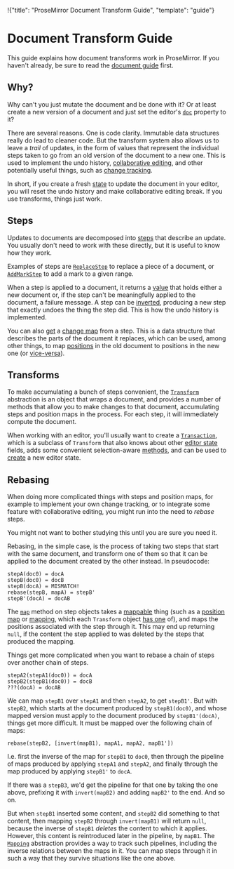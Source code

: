 !{"title": "ProseMirror Document Transform Guide",
  "template": "guide"}

# Document Transform Guide

This guide explains how document transforms work in ProseMirror. If
you haven't already, be sure to read the [document guide](./doc.html)
first.

## Why?

Why can't you just mutate the document and be done with it? Or at
least create a new version of a document and just set the editor's
[`doc`](##state.EditorState.doc) property to it?

There are several reasons. One is code clarity. Immutable data
structures really do lead to cleaner code. But the transform system
also allows us to leave a _trail_ of updates, in the form of values
that represent the individual steps taken to go from an old version of
the document to a new one. This is used to implement the undo history,
[collaborative editing](http://marijnhaverbeke.nl/blog/collaborative-editing.html),
and other potentially useful things, such as
[change tracking](../demo/track.html).

In short, if you create a fresh [state](##state.EditorState) to update
the document in your editor, you will reset the undo history and make
collaborative editing break. If you use transforms, things just work.

## Steps

Updates to documents are decomposed into [steps](##transform) that
describe an update. You usually don't need to work with these
directly, but it is useful to know how they work.

Examples of steps are [`ReplaceStep`](##transform.ReplaceStep) to
replace a piece of a document, or
[`AddMarkStep`](##transform.AddMarkStep) to add a mark to a given
range.

When a step is applied to a document, it returns a
[value](##transform.StepResult) that holds either a new document or,
if the step can't be meaningfully applied to the document, a failure
message. A step can be [inverted](##transform.Step.invert), producing
a new step that exactly undoes the thing the step did. This is how the
undo history is implemented.

You can also [get](##transform.Step.getMap) a
[change map](##transform.StepMap) from a step. This is a data
structure that describes the parts of the document it replaces, which
can be used, among other things, to map
[positions](./doc.html#indexing) in the old document to positions in
the new one (or [vice-versa](##transform.StepMap.invert)).

## Transforms

To make accumulating a bunch of steps convenient, the
[`Transform`](##transform.Transform) abstraction is an object that
wraps a document, and provides a number of methods that allow you to
make changes to that document, accumulating steps and position maps in
the process. For each step, it will immediately compute the document.

When working with an editor, you'll usually want to create a
[`Transaction`](##state.Transaction), which is a subclass of
`Transform` that also knows about other [editor
state](##state.EditorState) fields, adds some convenient
selection-aware [methods](##state.Transaction.replaceSelection),
and can be used to [create](##state.EditorState.apply) a new editor
state.

## Rebasing

When doing more complicated things with steps and position maps, for
example to implement your own change tracking, or to integrate some
feature with collaborative editing, you might run into the need to
_rebase_ steps.

You might not want to bother studying this until you are sure you need
it.

Rebasing, in the simple case, is the process of taking two steps that
start with the same document, and transform one of them so that it can
be applied to the document created by the other instead. In pseudocode:

    stepA(doc0) = docA
    stepB(doc0) = docB
    stepB(docA) = MISMATCH!
    rebase(stepB, mapA) = stepB'
    stepB'(docA) = docAB

The [`map`](##transform.Step.map) method on step objects takes a
[mappable](##transform.Mappable) thing (such as a
[position map](##transform.StepMap) or [mapping](##transform.Mapping),
which each `Transform` object [has one](##transform.Transform.mapping)
of), and maps the positions associated with the step through it. This
may end up returning `null`, if the content the step applied to was
deleted by the steps that produced the mapping.

Things get more complicated when you want to rebase a chain of steps
over another chain of steps.

    stepA2(stepA1(doc0)) = docA
    stepB2(stepB1(doc0)) = docB
    ???(docA) = docAB

We can map `stepB1` over `stepA1` and then `stepA2`, to get `stepB1'`.
But with `stepB2`, which starts at the document produced by
`stepB1(doc0)`, and whose mapped version must apply to the document
produced by `stepB1'(docA)`, things get more difficult. It must be
mapped over the following chain of maps:

    rebase(stepB2, [invert(mapB1), mapA1, mapA2, mapB1'])

I.e. first the inverse of the map for `stepB1` to `doc0`, then through
the pipeline of maps produced by applying `stepA1` and `stepA2`, and
finally through the map produced by applying `stepB1'` to `docA`.

If there was a `stepB3`, we'd get the pipeline for that one by taking
the one above, prefixing it with `invert(mapB2)` and adding `mapB2'`
to the end. And so on.

But when `stepB1` inserted some content, and `stepB2` did something to
that content, then mapping `stepB2` through `invert(mapB1)` will
return `null`, because the inverse of `stepB1` _deletes_ the content
to which it applies. However, this content is reintroduced later in
the pipeline, by `mapB1`. The [`Mapping`](##transform.Mapping)
abstraction provides a way to track such pipelines, including the
inverse relations between the maps in it. You can map steps through it
in such a way that they survive situations like the one above.
